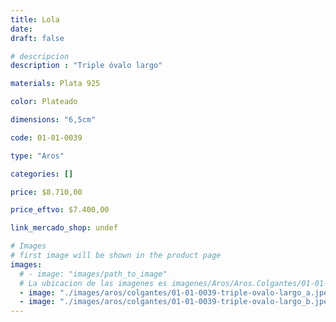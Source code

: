```yaml
---
title: Lola
date: 
draft: false

# descripcion
description : "Triple óvalo largo"

materials: Plata 925

color: Plateado

dimensions: "6,5cm"

code: 01-01-0039

type: "Aros"

categories: []

price: $8.710,00

price_eftvo: $7.400,00

link_mercado_shop: undef

# Images
# first image will be shown in the product page
images:
  # - image: "images/path_to_image"
  # La ubicacion de las imagenes es imagenes/Aros/Aros.Colgantes/01-01-0039-lola
  - image: "./images/aros/colgantes/01-01-0039-triple-ovalo-largo_a.jpeg"
  - image: "./images/aros/colgantes/01-01-0039-triple-ovalo-largo_b.jpeg"
---
```


